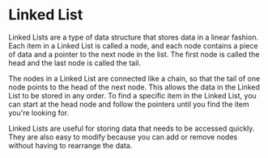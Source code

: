 # Linked List

Linked Lists are a type of data structure that stores data in a linear fashion. Each item in a Linked List is called a node, and each node contains a piece of data and a pointer to the next node in the list. The first node is called the head and the last node is called the tail. 

The nodes in a Linked List are connected like a chain, so that the tail of one node points to the head of the next node. This allows the data in the Linked List to be stored in any order. To find a specific item in the Linked List, you can start at the head node and follow the pointers until you find the item you're looking for. 

Linked Lists are useful for storing data that needs to be accessed quickly. They are also easy to modify because you can add or remove nodes without having to rearrange the data.
